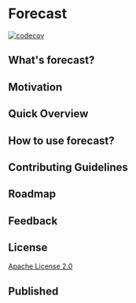 # Forecast

[![codecov](https://codecov.io/gh/BlackPoint-CX/forecast/branch/master/graph/badge.svg?token=UAFICIDA8R)](https://codecov.io/gh/BlackPoint-CX/forecast)

## What's forecast? 


## Motivation


## Quick Overview


## How to use forecast?


## Contributing Guidelines


## Roadmap


## Feedback

## License

[Apache License 2.0]()

## Published